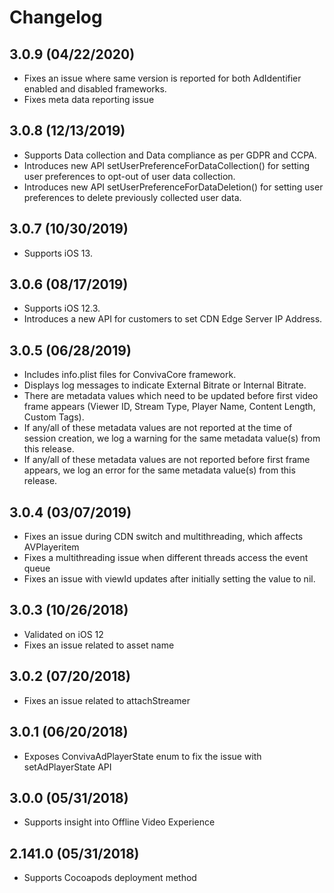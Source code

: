 # Changelog

## 3.0.9 (04/22/2020)
* Fixes an issue where same version is reported for both AdIdentifier enabled and disabled frameworks.
* Fixes meta data reporting issue


## 3.0.8 (12/13/2019)
* Supports Data collection and Data compliance as per GDPR and CCPA.
* Introduces new API setUserPreferenceForDataCollection() for setting user preferences to opt-out of user data collection.
* Introduces new API setUserPreferenceForDataDeletion() for setting user preferences to delete previously collected user data.

## 3.0.7 (10/30/2019)
* Supports iOS 13.

## 3.0.6 (08/17/2019)
* Supports iOS 12.3.
* Introduces a new API for customers to set CDN Edge Server IP Address.


## 3.0.5 (06/28/2019)
* Includes info.plist files for ConvivaCore framework.
* Displays log messages to indicate External Bitrate or Internal Bitrate.
* There are metadata values which need to be updated before first video frame appears (Viewer ID, Stream Type, Player Name, Content Length, Custom Tags).
* If any/all of these metadata values are not reported at the time of session creation, we log a warning for the same metadata value(s) from this release.
* If any/all of these metadata values are not reported before first frame appears, we log an error for the same metadata value(s) from this release.

## 3.0.4 (03/07/2019)
* Fixes an issue during CDN switch and multithreading, which affects AVPlayeritem
* Fixes a multithreading issue when different threads access the event queue
* Fixes an issue with viewId updates after initially setting the value to nil.

## 3.0.3 (10/26/2018)
* Validated on iOS 12
* Fixes an issue related to asset name

## 3.0.2 (07/20/2018)
* Fixes an issue related to attachStreamer

## 3.0.1 (06/20/2018)
* Exposes ConvivaAdPlayerState enum to fix the issue with setAdPlayerState API

## 3.0.0 (05/31/2018)
* Supports insight into Offline Video Experience

## 2.141.0 (05/31/2018)
* Supports Cocoapods deployment method
